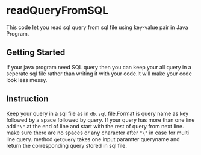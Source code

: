 # readQueryFromSQL
This code let you read sql query from sql file using key-value pair in Java Program.

## Getting Started
If your java program need SQL query then you can keep your all query in a seperate sql file rather than writing it with your code.It will make your code look less messy.
   
## Instruction
Keep your query in a sql file as in ```db.sql``` file.Format is  query name as key   followed by a space followed by query. If your query has more than one line add ```"\"``` at the end of line and start with the rest of query from next line. make sure there are no spaces or any character after ```"\"``` in case for multi line query.
method ```getQuery``` takes one input paramter queryname and return the corresponding query stored in sql file.

